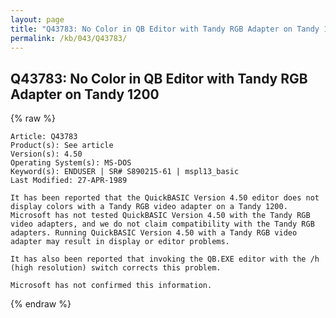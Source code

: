 ```yaml
---
layout: page
title: "Q43783: No Color in QB Editor with Tandy RGB Adapter on Tandy 1200"
permalink: /kb/043/Q43783/
---
```


## Q43783: No Color in QB Editor with Tandy RGB Adapter on Tandy 1200

{% raw %}

	Article: Q43783
	Product(s): See article
	Version(s): 4.50
	Operating System(s): MS-DOS
	Keyword(s): ENDUSER | SR# S890215-61 | mspl13_basic
	Last Modified: 27-APR-1989
	
	It has been reported that the QuickBASIC Version 4.50 editor does not
	display colors with a Tandy RGB video adapter on a Tandy 1200.
	Microsoft has not tested QuickBASIC Version 4.50 with the Tandy RGB
	video adapters, and we do not claim compatibility with the Tandy RGB
	adapters. Running QuickBASIC Version 4.50 with a Tandy RGB video
	adapter may result in display or editor problems.
	
	It has also been reported that invoking the QB.EXE editor with the /h
	(high resolution) switch corrects this problem.
	
	Microsoft has not confirmed this information.

{% endraw %}
